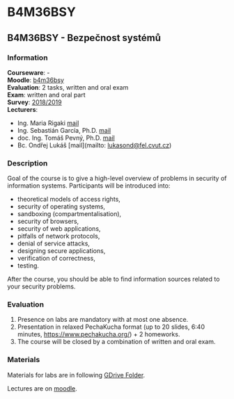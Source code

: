 # B4M36BSY

## B4M36BSY - Bezpečnost systémů

### Information

**Courseware**: -\
**Moodle**: [b4m36bsy](https://moodle.fel.cvut.cz/course/view.php?id=4220)\
**Evaluation**: 2 tasks, written and oral exam\
**Exam**: written and oral part\
**Survey**: [2018/2019](https://www.fel.cvut.cz/cz/anketa/archiv/anketa.B181/courses/B4M36BSY/index.html)\
**Lecturers**:

- Ing. Maria Rigaki [mail](mailto:rigakmar@fel.cvut.cz)
- Ing. Sebastián García, Ph.D. [mail](mailto:garciseb@fel.cvut.cz)
- doc. Ing. Tomáš Pevný, Ph.D. [mail](mailto:pevnytom@fel.cvut.cz)
- Bc. Ondřej Lukáš [mail](mailto: lukasond@fel.cvut.cz)

### Description

Goal of the course is to give a high-level overview of problems in security of information systems. Participants will be introduced into:

  - theoretical models of access rights,
  - security of operating systems,
  - sandboxing (compartmentalisation),
  - security of browsers,
  - security of web applications,
  - pitfalls of network protocols,
  - denial of service attacks,
  - designing secure applications,
  - verification of correctness,
  - testing.

After the course, you should be able to find information sources related to your security problems.

### Evaluation

1. Presence on labs are mandatory with at most one absence.
2. Presentation in relaxed PechaKucha format (up to 20 slides, 6:40 minutes, https://www.pechakucha.org/) + 2 homeworks.
3. The course will be closed by a combination of written and oral exam.

### Materials

Materials for labs are in following [GDrive Folder](https://drive.google.com/drive/folders/18ThVgE3EboGPKCgT4pQyy3BcmeVmKgnm).

Lectures are on [moodle](https://moodle.fel.cvut.cz/course/view.php?id=4220).
